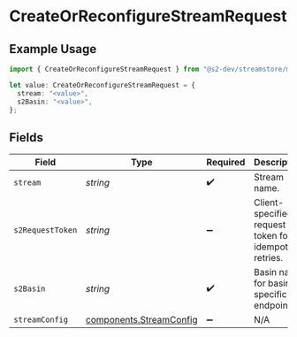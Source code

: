 # CreateOrReconfigureStreamRequest

## Example Usage

```typescript
import { CreateOrReconfigureStreamRequest } from "@s2-dev/streamstore/models/operations";

let value: CreateOrReconfigureStreamRequest = {
  stream: "<value>",
  s2Basin: "<value>",
};
```

## Fields

| Field                                                              | Type                                                               | Required                                                           | Description                                                        |
| ------------------------------------------------------------------ | ------------------------------------------------------------------ | ------------------------------------------------------------------ | ------------------------------------------------------------------ |
| `stream`                                                           | *string*                                                           | :heavy_check_mark:                                                 | Stream name.                                                       |
| `s2RequestToken`                                                   | *string*                                                           | :heavy_minus_sign:                                                 | Client-specified request token for idempotent retries.             |
| `s2Basin`                                                          | *string*                                                           | :heavy_check_mark:                                                 | Basin name for basin-specific endpoints                            |
| `streamConfig`                                                     | [components.StreamConfig](../../models/components/streamconfig.md) | :heavy_minus_sign:                                                 | N/A                                                                |